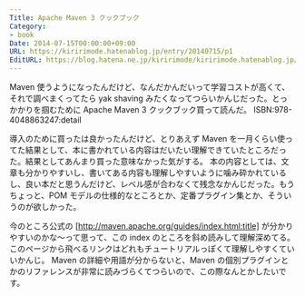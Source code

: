 ```yaml
---
Title: Apache Maven 3 クックブック
Category:
- book
Date: 2014-07-15T00:00:00+09:00
URL: https://kiririmode.hatenablog.jp/entry/20140715/p1
EditURL: https://blog.hatena.ne.jp/kiririmode/kiririmode.hatenablog.jp/atom/entry/8454420450078209403
---
```



Maven 使うようになったんだけど、なんだかんだいって学習コストが高くて、それで調べまくってたら yak shaving みたくなってつらいかんじだった。とっかかりを掴むために Apache Maven 3 クックブック買って読んだ。
ISBN:978-4048863247:detail

導入のために買ったは良かったんだけど、とりあえず Maven を一月くらい使ってた結果として、本に書かれている内容はだいたい理解できていたところだった。結果としてあんまり買った意味なかった気がする。
本の内容としては、文章も分かりやすいし、書いてある内容も理解しやすいように噛み砕かれているし、良い本だと思うんだけど、レベル感が合わなくて残念なかんじだった。もうちょっと、POM モデルの仕様的なところとか、定番プラグイン集とか、そういうのが欲しかった。

今のところ公式の [http://maven.apache.org/guides/index.html:title] が分かりやすいのかな〜って思って、この index のところを斜め読みして理解深めてる。このページから飛べるリンクはどれもチュートリアルっぽくて理解しやすくていいかんじ。
Maven の詳細や用語が分からないと、Maven の個別プラグインとかのリファレンスが非常に読みづらくてつらいので、この際なんとかしたいです。
